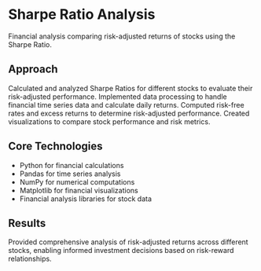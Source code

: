 # Sharpe Ratio Analysis

Financial analysis comparing risk-adjusted returns of stocks using the Sharpe Ratio.

## Approach
Calculated and analyzed Sharpe Ratios for different stocks to evaluate their risk-adjusted performance. Implemented data processing to handle financial time series data and calculate daily returns. Computed risk-free rates and excess returns to determine risk-adjusted performance. Created visualizations to compare stock performance and risk metrics.

## Core Technologies
- Python for financial calculations
- Pandas for time series analysis
- NumPy for numerical computations
- Matplotlib for financial visualizations
- Financial analysis libraries for stock data

## Results
Provided comprehensive analysis of risk-adjusted returns across different stocks, enabling informed investment decisions based on risk-reward relationships.
